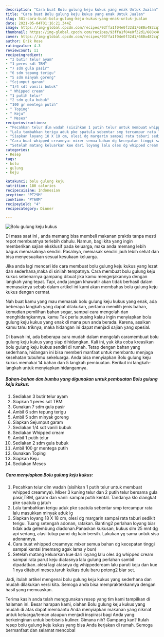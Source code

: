 ```yaml
---
description: "Cara buat Bolu gulung keju kukus yang enak Untuk Jualan"
title: "Cara buat Bolu gulung keju kukus yang enak Untuk Jualan"
slug: 581-cara-buat-bolu-gulung-keju-kukus-yang-enak-untuk-jualan
date: 2021-05-04T01:16:21.344Z
image: https://img-global.cpcdn.com/recipes/93ffa1f04e0f32d1/680x482cq70/bolu-gulung-keju-kukus-foto-resep-utama.jpg
thumbnail: https://img-global.cpcdn.com/recipes/93ffa1f04e0f32d1/680x482cq70/bolu-gulung-keju-kukus-foto-resep-utama.jpg
cover: https://img-global.cpcdn.com/recipes/93ffa1f04e0f32d1/680x482cq70/bolu-gulung-keju-kukus-foto-resep-utama.jpg
author: Erik Rose
ratingvalue: 4.3
reviewcount: 11
recipeingredient:
- "3 butir telur ayam"
- "1 peres sdt TBM"
- "7 sdm gula pasir"
- "6 sdm tepung terigu"
- "5 sdm minyak goreng"
- "Sejumput garam"
- "1/4 sdt vanili bubuk"
- " Whipped cream"
- "1 putih telur"
- "2 sdm gula bubuk"
- "100 gr mentega putih"
- " Toping"
- " Keju"
- " Meses"
recipeinstructions:
- "Pecahkan telur dlm wadah (sisihkan 1 putih telur untuk membuat whipped creamnya). Mixer 3 kuning telur dan 2 putih telur bersama gula pasir,TBM, garam dan vanili sampai putih kental. Tandanya klo diangkat pke spatula g jatuh"
- "Lalu tambahkan terigu aduk pke spatula sebentar smp tercampur rata lalu masukkan minyak aduk lg"
- "Siapkan loyang 18 X 18 cm, olesi dg margarin sampai rata taburi sedikit terigu. Tuang setengah adonan, ratakan. Banting2 perlahan loyang biar tidak ada gelembung diadonan.Panaskan kukusan, kukus slm 25 mnt dg api sedang, alasi tutup panci dg kain bersih. Lakukan yg sama untuk sisa adonannya."
- "Cara buat whipped creamnya: mixer semua bahan dg kecepatan tinggi sampai kental (memang agak lama y bun)"
- "Setelah matang keluarkan kue dari loyang lalu oles dg whipped cream sampai rata parut keju diatasnya lalu gulung perlahan sambil dipadatkan..olesi lagi atasnya dg whippedcream lalu paruti keju dan kue 1 nya ditaburi meses.taruh kulkas dulu baru potong2 biar set."
categories:
- Resep
tags:
- bolu
- gulung
- keju

katakunci: bolu gulung keju 
nutrition: 180 calories
recipecuisine: Indonesian
preptime: "PT29M"
cooktime: "PT60M"
recipeyield: "4"
recipecategory: Dinner

---
```



![Bolu gulung keju kukus](https://img-global.cpcdn.com/recipes/93ffa1f04e0f32d1/680x482cq70/bolu-gulung-keju-kukus-foto-resep-utama.jpg)

Di masa  saat ini , anda memang bisa membeli makanan praktis tanpa mesti repot membuatnya terlebih dahulu. Namun, bagi kita yang ingin memberikan sajian eksklusif pada keluarga, maka anda memang lebih bagus memasaknya sendiri. Pasalnya, memasak sendiri jauh lebih sehat dan bisa menyesuaikan sesuai kesukaan keluarga.

Jika anda lagi mencari ide cara membuat bolu gulung keju kukus yang lezat dan sederhana,maka di sinilah tempatnya. Cara membuat bolu gulung keju kukus  sebenarnya gampang dibuat jika kamu mengerjakannya dengan langkah yang tepat. Tapi, anda jangan khawatir akan tidak berhasil dalam memasaknya 
sebab dalam artikel ini kami akan membahas bolu gulung keju kukus dengan cermat.  



Nah buat kamu yang mau memasak bolu gulung keju kukus yang enak, ada beberapa langkah yang dapat dilakukan, pertama memilih jenis bahan, kemudian pemilihan bahan segar, sampai cara mengolah dan menghidangkannya. kamu Tak perlu pusing kalau ingin menyiapkan bolu gulung keju kukus yang enak di mana pun anda berada. Karena, asalkan kamu  tahu triknya, maka hidangan ini dapat menjadi sajian yang spesial.

Di bawah ini, ada beberapa cara mudah dalam mengolah caramembuat bolu gulung keju kukus yang siap dihidangkan. Kali ini, yuk kita coba kreasikan bolu gulung keju kukus sendiri di rumah. Tetap dengan bahan yang sederhana, hidangan ini bisa memberi manfaat untuk membantu menjaga kesehatan tubuhmu sekeluarga. Anda bisa menyiapkan Bolu gulung keju kukus memakai 14 bahan dan 5 langkah pembuatan. Berikut ini langkah-langkah untuk menyiapkan hidangannya.

<!--inarticleads1-->

##### Bahan-bahan dan bumbu yang digunakan untuk pembuatan Bolu gulung keju kukus:

1. Sediakan 3 butir telur ayam
1. Siapkan 1 peres sdt TBM
1. Gunakan 7 sdm gula pasir
1. Ambil 6 sdm tepung terigu
1. Ambil 5 sdm minyak goreng
1. Siapkan Sejumput garam
1. Sediakan 1/4 sdt vanili bubuk
1. Sediakan  Whipped cream
1. Ambil 1 putih telur
1. Sediakan 2 sdm gula bubuk
1. Ambil 100 gr mentega putih
1. Gunakan  Toping
1. Siapkan  Keju
1. Sediakan  Meses




<!--inarticleads2-->

##### Cara menyiapkan Bolu gulung keju kukus:

1. Pecahkan telur dlm wadah (sisihkan 1 putih telur untuk membuat whipped creamnya). Mixer 3 kuning telur dan 2 putih telur bersama gula pasir,TBM, garam dan vanili sampai putih kental. Tandanya klo diangkat pke spatula g jatuh
1. Lalu tambahkan terigu aduk pke spatula sebentar smp tercampur rata lalu masukkan minyak aduk lg
1. Siapkan loyang 18 X 18 cm, olesi dg margarin sampai rata taburi sedikit terigu. Tuang setengah adonan, ratakan. Banting2 perlahan loyang biar tidak ada gelembung diadonan.Panaskan kukusan, kukus slm 25 mnt dg api sedang, alasi tutup panci dg kain bersih. Lakukan yg sama untuk sisa adonannya.
1. Cara buat whipped creamnya: mixer semua bahan dg kecepatan tinggi sampai kental (memang agak lama y bun)
1. Setelah matang keluarkan kue dari loyang lalu oles dg whipped cream sampai rata parut keju diatasnya lalu gulung perlahan sambil dipadatkan..olesi lagi atasnya dg whippedcream lalu paruti keju dan kue 1 nya ditaburi meses.taruh kulkas dulu baru potong2 biar set.




Jadi, itulah artikel mengenai  bolu gulung keju kukus  yang sederhana dan mudah dilakukan versi kita. Semoga anda bisa mempraktekkannya dengan hasil yang memuaskan. 

Terima kasih anda telah menggunakan resep yang tim kami tampilkan di halaman ini. Besar harapan kami, olahan  Bolu gulung keju kukus yang mudah di atas dapat membantu Anda menyiapkan makanan yang nikmat untuk keluarga/teman ataupun menjadi inspirasi bagi Anda yang berkeinginan untuk berbisnis kuliner. Gimana nih? Gampang kan? Itulah resep bolu gulung keju kukus yang bisa Anda kerjakan di rumah. Semoga bermanfaat dan selamat mencoba!

